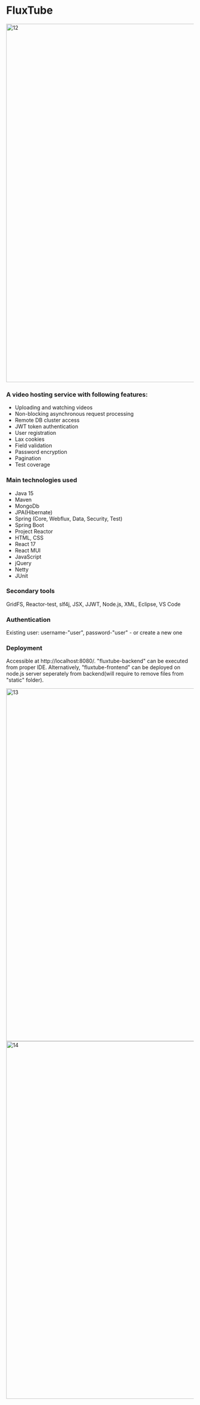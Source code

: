# FluxTube

<img width="960" alt="12" src="https://user-images.githubusercontent.com/61627180/103140980-ec98b380-46fe-11eb-9e6f-fcc494f9722f.PNG">

### A video hosting service with following features:

   - Uploading and watching videos 
   - Non-blocking asynchronous request processing 
   - Remote DB cluster access
   - JWT token authentication
   - User registration
   - Lax cookies
   - Field validation
   - Password encryption
   - Pagination
   - Test coverage
   
 ### Main technologies used

   - Java 15
   - Maven
   - MongoDb
   - JPA(Hibernate)
   - Spring (Core, Webflux, Data, Security, Test)
   - Spring Boot
   - Project Reactor
   - HTML, CSS
   - React 17
   - React MUI
   - JavaScript
   - jQuery
   - Netty
   - JUnit
   
  ### Secondary tools

  GridFS, Reactor-test, slf4j, JSX, JJWT, Node.js, XML, Eclipse, VS Code
  
  ### Authentication
  
  Existing user: username-"user", password-"user" - or create a new one
  
  ### Deployment

  Accessible at http://localhost:8080/. "fluxtube-backend" can be executed from proper IDE.
  Alternatively, "fluxtube-frontend" can be deployed on node.js server seperately from backend(will require to remove files from "static" folder).
  
  
<img width="945" alt="13" src="https://user-images.githubusercontent.com/61627180/103140971-962b7500-46fe-11eb-9a41-051665c79d80.PNG">

<img width="958" alt="14" src="https://user-images.githubusercontent.com/61627180/103140972-99266580-46fe-11eb-9de6-6d4e82d825d4.PNG">
